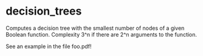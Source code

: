 # decision_trees
Computes a decision tree with the smallest number of nodes of a given Boolean function. Complexity 3^n if there are 2^n arguments to the function.

See an example in the file foo.pdf!
